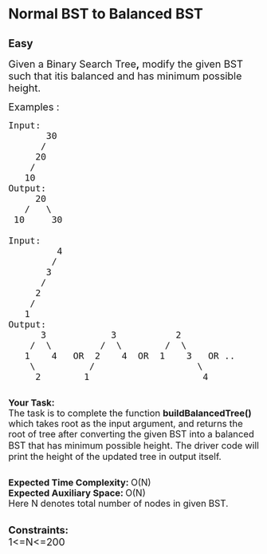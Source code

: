 # Normal BST to Balanced BST
## Easy
<div class="problems_problem_content__Xm_eO"><p><span style="font-size:20px">Given a&nbsp;Binary&nbsp;Search&nbsp;Tree<strong>,</strong> modify the given BST such that itis balanced and has minimum possible height.</span></p>

<p><span style="font-size:20px">Examples :</span></p>

<pre><span style="font-size:18px">Input:
       30
      /
     20
    /
   10
Output:
     20
   /   \
 10     30

Input:
         4
        /
       3
      /
     2
    /
   1
Output:
      3            3           2
    /  \         /  \        /  \
   1    4   OR  2    4  OR  1    3   OR ..
    \          /                   \
     2        1                     4 
</span></pre>

<p><br>
<span style="font-size:18px"><strong>Your Task:</strong><br>
The task is to complete the function <strong>buildBalancedTree()</strong> which takes root as the input argument, and returns the root of tree after converting the given BST&nbsp;into a balanced BST that has minimum possible height</span><span style="font-size:20px">.</span><span style="font-size:18px"> The driver code will print the height of the updated tree in output itself. </span><br>
&nbsp;</p>

<p><span style="font-size:18px"><strong>Expected Time Complexity:&nbsp;</strong>O(N)<br>
<strong>Expected Auxiliary Space:&nbsp;</strong>O(N)<br>
Here N denotes total number of nodes in given BST.</span></p>

<p><br>
<span style="font-size:20px"><strong>Constraints:</strong><br>
1&lt;=N&lt;=200</span></p>
</div>